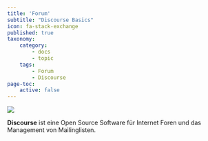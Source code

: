 ```yaml
---
title: 'Forum'
subtitle: "Discourse Basics"
icon: fa-stack-exchange
published: true
taxonomy:
    category:
        - docs
        - topic
    tags:
        - Forum
        - Discourse
page-toc:
    active: false
---
```


![](/home/icons/discourse.png)

**Discourse** ist eine Open Source Software für Internet Foren und das Management von Mailinglisten.
<br>
<br>
